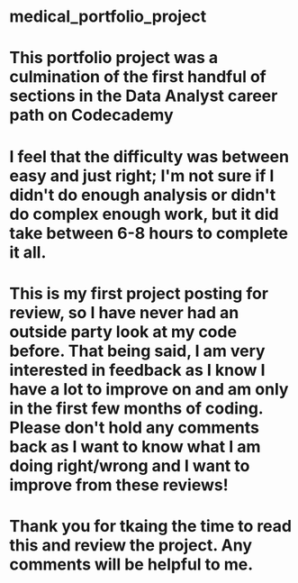 # medical_portfolio_project
# This portfolio project was a culmination of the first handful of sections in the Data Analyst career path on Codecademy

# I feel that the difficulty was between easy and just right; I'm not sure if I didn't do enough analysis or didn't do complex enough work, but it did take between 6-8 hours to complete it all.

# This is my first project posting for review, so I have never had an outside party look at my code before. That being said, I am very interested in feedback as I know I have a lot to improve on and am only in the first few months of coding. Please don't hold any comments back as I want to know what I am doing right/wrong and I want to improve from these reviews!

# Thank you for tkaing the time to read this and review the project. Any comments will be helpful to me.
